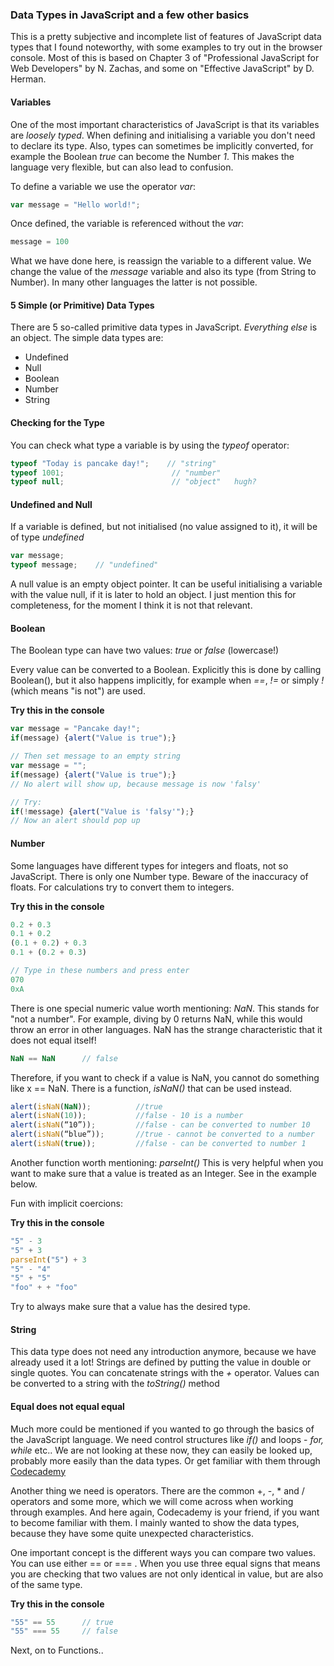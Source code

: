### Data Types in JavaScript and a few other basics

This is a pretty subjective and incomplete list of features of JavaScript data types that I found noteworthy, with some examples to try out in the browser console. Most of this is based on Chapter 3 of "Professional JavaScript for Web Developers" by N. Zachas, and some on "Effective JavaScript" by D. Herman. 

#### Variables 

One of the most important characteristics of JavaScript is that its variables are *loosely typed*. When defining and initialising a variable you don't need to declare its type. Also, types can sometimes be implicitly converted, for example the Boolean *true* can become the Number *1*. This makes the language very flexible, but can also lead to confusion.

To define a variable we use the operator *var*:
```javascript
var message = "Hello world!";
```

Once defined, the variable is referenced without the *var*:
```javascript 
message = 100
``` 
What we have done here, is reassign the variable to a different value. We change the value of the *message* variable and also its type (from String to Number). In many other languages the latter is not possible. 

#### 5 Simple (or Primitive) Data Types

There are 5 so-called primitive data types in JavaScript. *Everything else* is an object. The simple data types are:
- Undefined
- Null
- Boolean
- Number
- String

#### Checking for the Type

You can check what type a variable is by using the *typeof* operator:

```javascript
typeof "Today is pancake day!";    // "string"
typeof 1001;                        // "number"
typeof null;                        // "object"   hugh?

```

#### Undefined and Null

If a variable is defined, but not initialised (no value assigned to it), it will be of type *undefined*
```javascript
var message; 
typeof message;    // "undefined" 
```
A null value is an empty object pointer. It can be useful initialising a variable with the value null, if it is later to hold an object. I just mention this for completeness, for the moment I think it is not that relevant.

#### Boolean

The Boolean type can have two values: *true* or *false* (lowercase!)

Every value can be converted to a Boolean. Explicitly this is done by calling Boolean(), but it also happens implicitly, for example when *==*, *!=* or simply *!* (which means "is not") are used. 

**Try this in the console**
```javascript
var message = "Pancake day!";
if(message) {alert("Value is true");}

// Then set message to an empty string
var message = "";
if(message) {alert("Value is true");}   
// No alert will show up, because message is now 'falsy'

// Try:
if(!message) {alert("Value is 'falsy'");}
// Now an alert should pop up
```
#### Number

Some languages have different types for integers and floats, not so JavaScript. There is only one Number type. Beware of the inaccuracy of floats. For calculations try to convert them to integers. 

**Try this in the console**
```javascript
0.2 + 0.3 
0.1 + 0.2 
(0.1 + 0.2) + 0.3
0.1 + (0.2 + 0.3)

// Type in these numbers and press enter
070
0xA
```

There is one special numeric value worth mentioning: *NaN*. This stands for "not a number". For example, diving by 0 returns NaN, while this would throw an error in other languages. NaN has the strange characteristic that it does not equal itself!

```javascript
NaN == NaN      // false
```
Therefore, if you want to check if a value is NaN, you cannot do something like x == NaN. There is a function, *isNaN()* that can be used instead. 

```javascript
alert(isNaN(NaN)); 			//true
alert(isNaN(10));			//false - 10 is a number
alert(isNaN(“10”));			//false - can be converted to number 10
alert(isNaN(“blue”));		//true - cannot be converted to a number
alert(isNaN(true));			//false - can be converted to number 1
```

Another function worth mentioning: *parseInt()* This is very helpful when you want to make sure that a value is treated as an Integer. See in the example below.

Fun with implicit coercions:

**Try this in the console**
```javascript
"5" - 3
"5" + 3
parseInt("5") + 3  
"5" - "4"
"5" + "5"
"foo" + + "foo"
```

Try to always make sure that a value has the desired type. 

#### String

This data type does not need any introduction anymore, because we have already used it a lot! Strings are defined by putting the value in double or single quotes. You can concatenate strings with the *+* operator. Values can be converted to a string with the *toString()* method

#### Equal does not equal equal 

Much more could be mentioned if you wanted to go through the basics of the JavaScript language. We need control structures like *if()* and loops - *for, while* etc.. We are not looking at these now, they can easily be looked up, probably more easily than the data types. Or get familiar with them through [Codecademy](http://www.codecademy.com/)

Another thing we need is operators. There are the common +, -, * and / operators and some more, which we will come across when working through examples. And here again, Codecademy is your friend, if you want to become familiar with them. I mainly wanted to show the data types, because they have some quite unexpected characteristics.

One important concept is the different ways you can compare two values. You can use either == or === . When you use three equal signs that means you are checking that two values are not only identical in value, but are also of the same type.

**Try this in the console**
```javascript
"55" == 55      // true
"55" === 55     // false

```

Next, on to Functions..



















